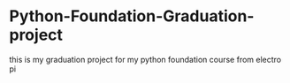 # Python-Foundation-Graduation-project
this is my graduation project for my python foundation course from electro pi
